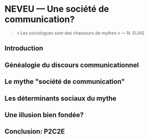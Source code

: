 # NEVEU — Une société de communication?
> « Les sociologues sont des chasseurs de mythes » — N. ELIAS

## Introduction

## Généalogie du discours communicationnel

## Le mythe "société de communication"

## Les déterminants sociaux du mythe

## Une illusion bien fondée?

## Conclusion: P2C2E